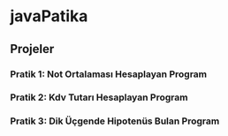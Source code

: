 # javaPatika
## Projeler
### Pratik 1: Not Ortalaması Hesaplayan Program
### Pratik 2: Kdv Tutarı Hesaplayan Program
### Pratik 3: Dik Üçgende Hipotenüs Bulan Program
